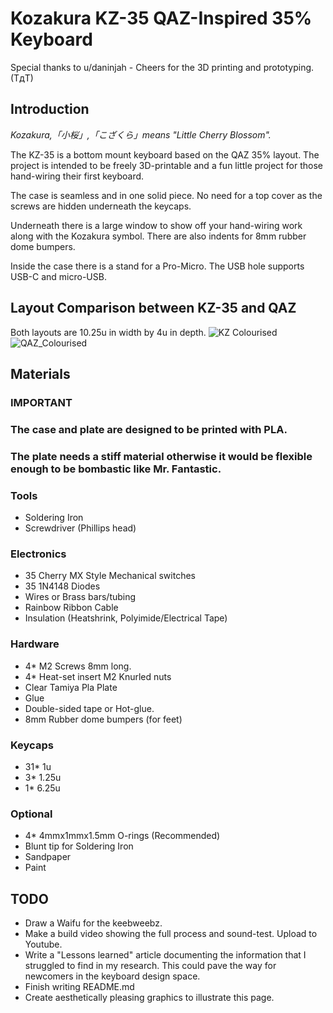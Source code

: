# Kozakura KZ-35 QAZ-Inspired 35% Keyboard
Special thanks to u/daninjah - Cheers for the 3D printing and prototyping. (TдT)

## Introduction
_Kozakura,「小桜」,「こざくら」means "Little Cherry Blossom"._

The KZ-35 is a bottom mount keyboard based on the QAZ 35% layout. The project is intended to be freely 3D-printable and a fun little project for those hand-wiring their first keyboard.

The case is seamless and in one solid piece. No need for a top cover as the screws are hidden underneath the keycaps.

Underneath there is a large window to show off your hand-wiring work along with the Kozakura symbol. There are also indents for 8mm rubber dome bumpers.

Inside the case there is a stand for a Pro-Micro. The USB hole supports USB-C and micro-USB.

## Layout Comparison between KZ-35 and QAZ
Both layouts are 10.25u in width by 4u in depth.
![KZ Colourised](https://github.com/neulwing/Kozakura35/assets/44045041/aeb04e8d-8070-4640-9e83-52958927d973)
![QAZ_Colourised](https://github.com/neulwing/Kozakura35/assets/44045041/64552ec0-166f-4007-b365-be4237db9a1c)


## Materials
### IMPORTANT
### The case and plate are designed to be printed with PLA. ###
### The plate needs a stiff material otherwise it would be flexible enough to be bombastic like Mr. Fantastic. ###

### Tools
- Soldering Iron
- Screwdriver (Phillips head)

### Electronics
- 35 Cherry MX Style Mechanical switches
- 35 1N4148 Diodes
- Wires or Brass bars/tubing
- Rainbow Ribbon Cable
- Insulation (Heatshrink, Polyimide/Electrical Tape)

### Hardware 
- 4* M2 Screws 8mm long.
- 4* Heat-set insert M2 Knurled nuts
- Clear Tamiya Pla Plate
- Glue
- Double-sided tape or Hot-glue.
- 8mm Rubber dome bumpers (for feet)

### Keycaps
- 31* 1u
- 3* 1.25u
- 1* 6.25u

### Optional
- 4* 4mmx1mmx1.5mm O-rings (Recommended)
- Blunt tip for Soldering Iron
- Sandpaper
- Paint


## TODO
- Draw a Waifu for the keebweebz.
- Make a build video showing the full process and sound-test. Upload to Youtube.
- Write a "Lessons learned" article documenting the information that I struggled to find in my research. This could pave the way for newcomers in the keyboard design space.
- Finish writing README.md
- Create aesthetically pleasing graphics to illustrate this page.


